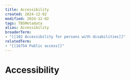 ```yaml
---
title: Accessibility
created: 2024-12-02
modified: 2024-12-02
tags: TBSMetadata
alias: Accessibility
broaderTerm:
- "[[102 Accessibility for persons with disabilities]]"
relatedTerm:
- "[[16754 Public access]]"
---
```

# Accessibility
